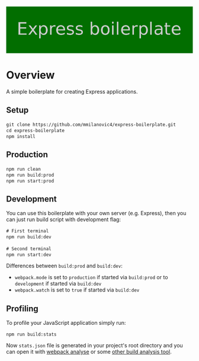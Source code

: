 <p align="center">
	<img src="static/img/logo.png" alt="Express boilerplate">
</p>

# Overview

A simple boilerplate for creating Express applications.

## Setup

```
git clone https://github.com/mmilanovic4/express-boilerplate.git
cd express-boilerplate
npm install
```

## Production

```
npm run clean
npm run build:prod
npm run start:prod
```

## Development

You can use this boilerplate with your own server (e.g. Express), then you can just run build script with development flag:

```
# First terminal
npm run build:dev

# Second terminal
npm run start:dev
```

Differences between `build:prod` and `build:dev`:

- `webpack.mode` is set to `production` if started via `build:prod` or to `development` if started via `build:dev`
- `webpack.watch` is set to `true` if started via `build:dev`

## Profiling

To profile your JavaScript application simply run:

```
npm run build:stats
```

Now `stats.json` file is generated in your project's root directory and you can open it with [webpack analyse](https://github.com/webpack/analyse) or some [other build analysis tool](https://survivejs.com/webpack/optimizing/build-analysis/).

